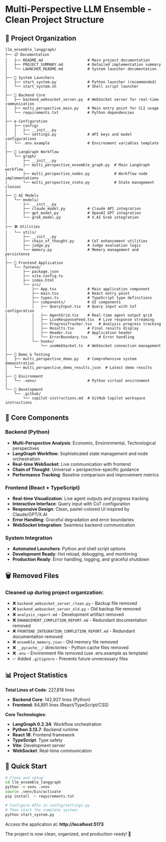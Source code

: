# Multi-Perspective LLM Ensemble - Clean Project Structure

## 📁 Project Organization

```
llm_ensemble_langgraph/
├── 📋 Documentation
│   ├── README.md                    # Main project documentation
│   ├── PROJECT_SUMMARY.md           # Detailed implementation summary
│   └── LAUNCHER_README.md           # System launcher documentation
│
├── 🚀 System Launchers
│   ├── start_system.py              # Python launcher (recommended)
│   └── start_system.sh              # Shell script launcher
│
├── 🔧 Backend Core
│   ├── backend_websocket_server.py  # WebSocket server for real-time communication
│   ├── multi_perspective_main.py    # Main entry point for CLI usage
│   └── requirements.txt             # Python dependencies
│
├── ⚙️ Configuration
│   ├── config/
│   │   ├── __init__.py
│   │   └── settings.py              # API keys and model configurations
│   └── .env.example                 # Environment variables template
│
├── 🧠 LangGraph Workflow
│   └── graph/
│       ├── __init__.py
│       ├── multi_perspective_ensemble_graph.py  # Main LangGraph workflow
│       ├── multi_perspective_nodes.py           # Workflow node implementations
│       └── multi_perspective_state.py           # State management classes
│
├── 🤖 AI Models
│   └── models/
│       ├── __init__.py
│       ├── claude_model.py          # Claude API integration
│       ├── gpt_model.py             # OpenAI GPT integration
│       └── grok_model.py            # X.AI Grok integration
│
├── 🛠️ Utilities
│   └── utils/
│       ├── __init__.py
│       ├── chain_of_thought.py      # CoT enhancement utilities
│       ├── judge.py                 # Judge evaluation logic
│       └── memory.py                # Memory management and persistence
│
├── 🎨 Frontend Application
│   └── fontend/
│       ├── package.json
│       ├── vite.config.ts
│       ├── index.html
│       └── src/
│           ├── App.tsx              # Main application component
│           ├── main.tsx             # React entry point
│           ├── types.ts             # TypeScript type definitions
│           ├── components/          # UI components
│           │   ├── QueryInput.tsx   # Query input with CoT configuration
│           │   ├── AgentGrid.tsx    # Real-time agent output grid
│           │   ├── LiveResponseFeed.tsx  # Live response streaming
│           │   ├── ProgressTracker.tsx   # Analysis progress tracking
│           │   ├── Results.tsx      # Final results display
│           │   ├── Header.tsx       # Application header
│           │   └── ErrorBoundary.tsx     # Error handling
│           └── hooks/
│               └── useWebSocket.ts  # WebSocket connection management
│
├── 🧪 Demo & Testing
│   ├── multi_perspective_demo.py    # Comprehensive system demonstration
│   └── multi_perspective_demo_results.json  # Latest demo results
│
├── 🔐 Environment
│   └── .venv/                       # Python virtual environment
│
└── 📝 Development
    └── .github/
        └── copilot-instructions.md  # GitHub Copilot workspace instructions
```

## 🎯 Core Components

### **Backend (Python)**
- **Multi-Perspective Analysis**: Economic, Environmental, Technological perspectives
- **LangGraph Workflow**: Sophisticated state management and node orchestration  
- **Real-time WebSocket**: Live communication with frontend
- **Chain of Thought**: Universal + perspective-specific guidance
- **Performance Tracking**: Baseline comparison and improvement metrics

### **Frontend (React + TypeScript)**
- **Real-time Visualization**: Live agent outputs and progress tracking
- **Interactive Interface**: Query input with CoT configuration
- **Responsive Design**: Clean, pastel-colored UI inspired by Claude/GPT/X.AI
- **Error Handling**: Graceful degradation and error boundaries
- **WebSocket Integration**: Seamless backend communication

### **System Integration**
- **Automated Launchers**: Python and shell script options
- **Development Ready**: Hot reload, debugging, and monitoring
- **Production Ready**: Error handling, logging, and graceful shutdown

## 🗑️ Removed Files

### Cleaned up during project organization:
- ❌ `backend_websocket_server_clean.py` - Backup file removed
- ❌ `backend_websocket_server_old.py` - Old backup file removed
- ❌ `analysis_report.md` - Development artifact removed
- ❌ `ENHANCEMENT_COMPLETION_REPORT.md` - Redundant documentation removed
- ❌ `FRONTEND_INTEGRATION_COMPLETION_REPORT.md` - Redundant documentation removed
- ❌ `ensemble_memory.json` - Old memory file removed
- ❌ `__pycache__/` directories - Python cache files removed
- ❌ `.env` - Environment file removed (use .env.example as template)
- ✅ Added `.gitignore` - Prevents future unnecessary files

## 📊 Project Statistics

**Total Lines of Code**: 227,818 lines
- **Backend Core**: 142,927 lines (Python)
- **Frontend**: 84,891 lines (React/TypeScript/CSS)

**Core Technologies**:
- **LangGraph 0.2.34**: Workflow orchestration
- **Python 3.13.7**: Backend runtime
- **React 18**: Frontend framework
- **TypeScript**: Type safety
- **Vite**: Development server
- **WebSocket**: Real-time communication

## 🚀 Quick Start

```bash
# Clone and setup
cd llm_ensemble_langgraph
python -m venv .venv
source .venv/bin/activate
pip install -r requirements.txt

# Configure APIs in config/settings.py
# Then start the complete system:
python start_system.py
```

Access the application at: **http://localhost:5173**

The project is now clean, organized, and production-ready! 🎉
